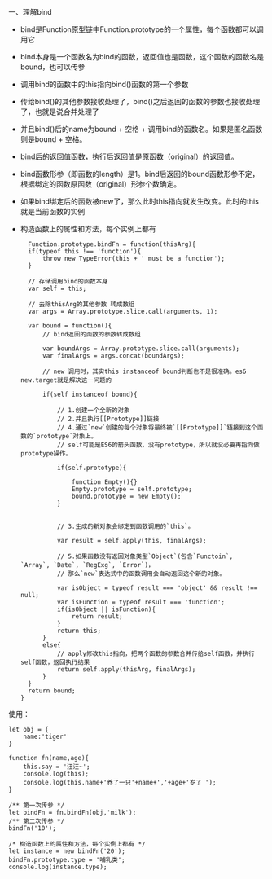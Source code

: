 一、理解bind

* bind是Function原型链中Function.prototype的一个属性，每个函数都可以调用它
* bind本身是一个函数名为bind的函数，返回值也是函数，这个函数的函数名是bound，也可以传参
* 调用bind的函数中的this指向bind()函数的第一个参数
* 传给bind()的其他参数接收处理了，bind()之后返回的函数的参数也接收处理了，也就是说合并处理了
* 并且bind()后的name为bound + 空格 + 调用bind的函数名。如果是匿名函数则是bound + 空格。
* bind后的返回值函数，执行后返回值是原函数（original）的返回值。
* bind函数形参（即函数的length）是1。bind后返回的bound函数形参不定，根据绑定的函数原函数（original）形参个数确定。
* 如果bind绑定后的函数被new了，那么此时this指向就发生改变。此时的this就是当前函数的实例
* 构造函数上的属性和方法，每个实例上都有

		Function.prototype.bindFn = function(thisArg){
	    if(typeof this !== 'function'){
	        throw new TypeError(this + ' must be a function');
	    }
	
	    // 存储调用bind的函数本身
	    var self = this;
	
	    // 去除thisArg的其他参数 转成数组
	    var args = Array.prototype.slice.call(arguments, 1);
	
	    var bound = function(){
	        // bind返回的函数的参数转成数组
	
	        var boundArgs = Array.prototype.slice.call(arguments);
	        var finalArgs = args.concat(boundArgs);
	
	        // new 调用时，其实this instanceof bound判断也不是很准确。es6 new.target就是解决这一问题的
	
	        if(self instanceof bound){
	      
	            // 1.创建一个全新的对象
	            // 2.并且执行[[Prototype]]链接
	            // 4.通过`new`创建的每个对象将最终被`[[Prototype]]`链接到这个函数的`prototype`对象上。
	            // self可能是ES6的箭头函数，没有prototype，所以就没必要再指向做prototype操作。
	
	            if(self.prototype){
	        
	                function Empty(){}
	                Empty.prototype = self.prototype;
	                bound.prototype = new Empty();
	            }
	
	          
	            // 3.生成的新对象会绑定到函数调用的`this`。
	
	            var result = self.apply(this, finalArgs);
	
	            // 5.如果函数没有返回对象类型`Object`(包含`Functoin`, `Array`, `Date`, `RegExg`, `Error`)，
	            // 那么`new`表达式中的函数调用会自动返回这个新的对象。
	
	            var isObject = typeof result === 'object' && result !== null;
	            var isFunction = typeof result === 'function';
	            if(isObject || isFunction){
	                return result;
	            }
	            return this;
	        }
	        else{
	            // apply修改this指向，把两个函数的参数合并传给self函数，并执行self函数，返回执行结果
	            return self.apply(thisArg, finalArgs);
	        }
	    }
	    return bound;
	  }


使用：

	let obj = {
	    name:'tiger'
	}
	
	function fn(name,age){
	    this.say = '汪汪~';
	    console.log(this);
	    console.log(this.name+'养了一只'+name+','+age+'岁了 ');
	}
	
	/** 第一次传参 */
	let bindFn = fn.bindFn(obj,'milk');
	/** 第二次传参 */
	bindFn('10');
	
	/* 构造函数上的属性和方法，每个实例上都有 */
	let instance = new bindFn('20');
	bindFn.prototype.type = '哺乳类';
	console.log(instance.type);
